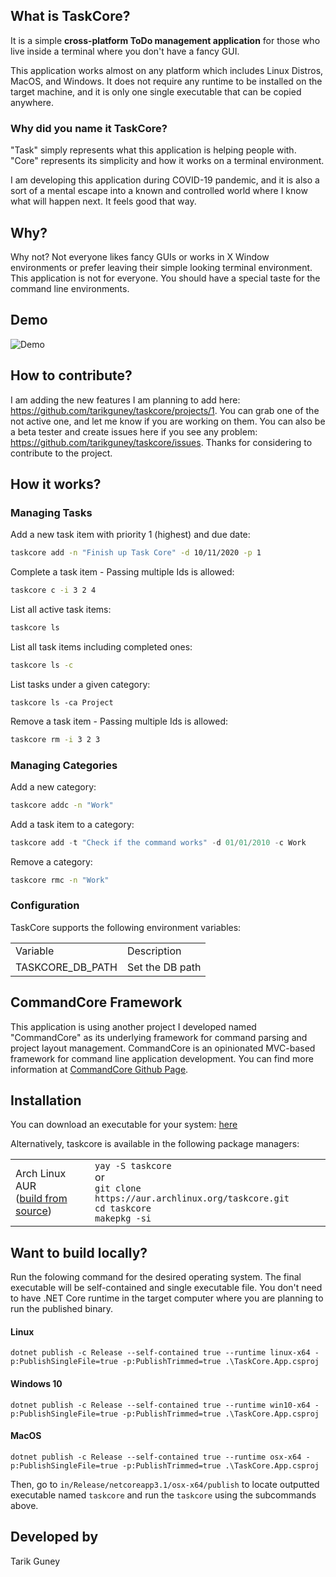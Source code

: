 ## What is TaskCore?

It is a simple **cross-platform ToDo management application** for those who live inside a terminal where you don't have a fancy GUI. 

This application works almost on any platform which includes Linux Distros, MacOS, and Windows. It does not require any runtime to be installed on the target machine, and it is only one single executable that can be copied anywhere.

### Why did you name it TaskCore?

"Task" simply represents what this application is helping people with. "Core" represents its simplicity and how it works on a terminal environment.

I am developing this application during COVID-19 pandemic, and it is also a sort of a mental escape into a known and controlled world where I know what will happen next. It feels good that way.

## Why?

Why not? Not everyone likes fancy GUIs or works in X Window environments or prefer leaving their simple looking terminal environment. This application is not for everyone. You should have a special taste for the command line environments. 

## Demo

![Demo](./taskcore_demo.gif)

## How to contribute? 

I am adding the new features I am planning to add here: https://github.com/tarikguney/taskcore/projects/1. You can grab one of the not active one, and let me know if you are working on them. You can also be a beta tester and create issues here if you see any problem: https://github.com/tarikguney/taskcore/issues. Thanks for considering to contribute to the project.

## How it works?

### Managing Tasks

Add a new task item with priority 1 (highest) and due date:
```bash
taskcore add -n "Finish up Task Core" -d 10/11/2020 -p 1
```

Complete a task item - Passing multiple Ids is allowed:
```bash
taskcore c -i 3 2 4
```

List all active task items:
```bash
taskcore ls
```

List all task items including completed ones:

```bash
taskcore ls -c
```

List tasks under a given category:
```
taskcore ls -ca Project
```

Remove a task item - Passing multiple Ids is allowed:
```bash
taskcore rm -i 3 2 3
```

### Managing Categories

Add a new category:

```bash
taskcore addc -n "Work"
```
Add a task item to a category:

```c#
taskcore add -t "Check if the command works" -d 01/01/2010 -c Work
```
Remove a category:

```bash
taskcore rmc -n "Work"
```

### Configuration

TaskCore supports the following environment variables:

<table>
  <tr>
    <td>Variable</td>
    <td>Description</td>
  </tr>
  <tr>
    <td>TASKCORE_DB_PATH</td>
    <td>Set the DB path</td>
  </tr>
</table>

## CommandCore Framework

This application is using another project I developed named "CommandCore" as its underlying framework for command parsing and project layout management. CommandCore is an opinionated MVC-based framework for command line application development. You can find more information at [CommandCore Github Page](https://www.github.com/tarikguney/command-core).

## Installation

You can download an executable for your system: [here](https://github.com/tarikguney/taskcore/releases)

Alternatively, taskcore is available in the following package managers:

<table>
  <tr>
    <td>Arch Linux AUR<br>
        (<a href="https://aur.archlinux.org/packages/taskcore">build from source</a>)</td>
    <td><code>yay -S taskcore</code>
        <br>or<br>
        <code>git clone https://aur.archlinux.org/taskcore.git</code><br>
        <code>cd taskcore</code><br>
        <code>makepkg -si</code></td>
  </tr>
</table>

## Want to build locally?

Run the folowing command for the desired operating system. The final executable will be self-contained and single executable file. You don't need to have .NET Core runtime in the target computer where you are planning to run the published binary.

#### Linux
```
dotnet publish -c Release --self-contained true --runtime linux-x64 -p:PublishSingleFile=true -p:PublishTrimmed=true .\TaskCore.App.csproj
```

#### Windows 10
```
dotnet publish -c Release --self-contained true --runtime win10-x64 -p:PublishSingleFile=true -p:PublishTrimmed=true .\TaskCore.App.csproj
```

#### MacOS
```
dotnet publish -c Release --self-contained true --runtime osx-x64 -p:PublishSingleFile=true -p:PublishTrimmed=true .\TaskCore.App.csproj
```

Then, go to `in/Release/netcoreapp3.1/osx-x64/publish` to locate outputted executable named `taskcore` and run the `taskcore` using the subcommands above.

## Developed by

Tarik Guney
